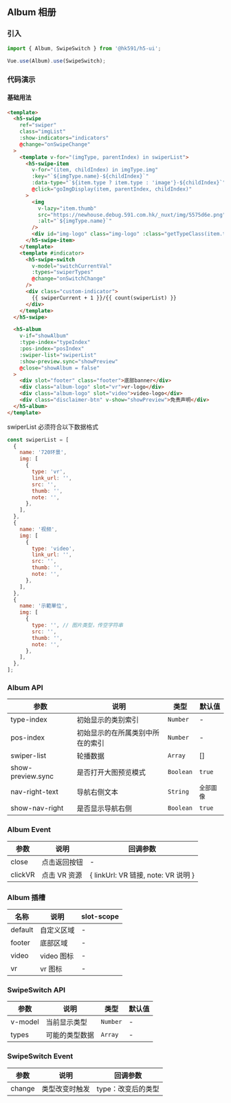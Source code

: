 ## Album 相册

### 引入

```javascript
import { Album, SwipeSwitch } from '@hk591/h5-ui';

Vue.use(Album).use(SwipeSwitch);
```

### 代码演示

#### 基础用法

```html
<template>
  <h5-swipe
    ref="swiper"
    class="imgList"
    :show-indicators="indicators"
    @change="onSwipeChange"
  >
    <template v-for="(imgType, parentIndex) in swiperList">
      <h5-swipe-item
        v-for="(item, childIndex) in imgType.img"
        :key="`${imgType.name}-${childIndex}`"
        :data-type="`${item.type ? item.type : 'image'}-${childIndex}`"
        @click="goImgDisplay(item, parentIndex, childIndex)"
      >
        <img
          v-lazy="item.thumb"
          src="https://newhouse.debug.591.com.hk/_nuxt/img/5575d6e.png"
          :alt="`${imgType.name}`"
        />
        <div id="img-logo" class="img-logo" :class="getTypeClass(item.type)" />
      </h5-swipe-item>
    </template>
    <template #indicator>
      <h5-swipe-switch
        v-model="switchCurrentVal"
        :types="swiperTypes"
        @change="onSwitchChange"
      />
      <div class="custom-indicator">
        {{ swiperCurrent + 1 }}/{{ count(swiperList) }}
      </div>
    </template>
  </h5-swipe>

  <h5-album
    v-if="showAlbum"
    :type-index="typeIndex"
    :pos-index="posIndex"
    :swiper-list="swiperList"
    :show-preview.sync="showPreview"
    @close="showAlbum = false"
  >
    <div slot="footer" class="footer">底部banner</div>
    <div class="album-logo" slot="vr">vr-logo</div>
    <div class="album-logo" slot="video">video-logo</div>
    <div class="disclaimer-btn" v-show="showPreview">免责声明</div>
  </h5-album>
</template>
```

swiperList 必须符合以下数据格式

```js
const swiperList = [
  {
    name: '720环景',
    img: [
      {
        type: 'vr',
        link_url: '',
        src: '',
        thumb: '',
        note: '',
      },
    ],
  },
  {
    name: '视频',
    img: [
      {
        type: 'video',
        link_url: '',
        src: '',
        thumb: '',
        note: '',
      },
    ],
  },
  {
    name: '示範單位',
    img: [
      {
        type: '', // 图片类型，传空字符串
        src: '',
        thumb: '',
        note: '',
      },
    ],
  },
];
```

### Album API

| 参数              | 说明                             | 类型      | 默认值     |
| ----------------- | -------------------------------- | --------- | ---------- |
| type-index        | 初始显示的类别索引               | `Number`  | -          |
| pos-index         | 初始显示的在所属类别中所在的索引 | `Number`  | -          |
| swiper-list       | 轮播数据                         | `Array`   | []         |
| show-preview.sync | 是否打开大图预览模式             | `Boolean` | `true`     |
| nav-right-text    | 导航右侧文本                     | `String`  | `全部圖像` |
| show-nav-right    | 是否显示导航右侧                 | `Boolean` | `true`     |

### Album Event

| 参数    | 说明         | 回调参数                            |
| ------- | ------------ | ----------------------------------- |
| close   | 点击返回按钮 | -                                   |
| clickVR | 点击 VR 资源 | { linkUrl: VR 链接, note: VR 说明 } |

### Album 插槽

| 名称    | 说明       | slot-scope |
| ------- | ---------- | ---------- |
| default | 自定义区域 | -          |
| footer  | 底部区域   | -          |
| video   | video 图标 | -          |
| vr      | vr 图标    | -          |

### SwipeSwitch API

| 参数    | 说明           | 类型     | 默认值 |
| ------- | -------------- | -------- | ------ |
| v-model | 当前显示类型   | `Number` | -      |
| types   | 可能的类型数据 | `Array`  | -      |

### SwipeSwitch Event

| 参数   | 说明           | 回调参数           |
| ------ | -------------- | ------------------ |
| change | 类型改变时触发 | type：改变后的类型 |
